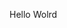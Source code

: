 Hello Wolrd




















































































































































































































































































































































































































































































































